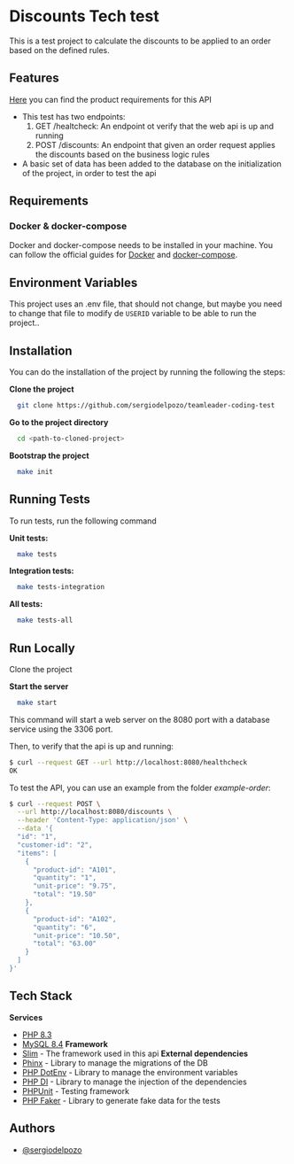 # Discounts Tech test

This is a test project to calculate the discounts to be applied to an order based on the defined rules.

## Features

[Here](1-discounts.md) you can find the product requirements for this API
- This test has two endpoints:
    1. GET /healtcheck: An endpoint ot verify that the web api is up and running
    2. POST /discounts: An endpoint that given an order request applies the discounts based on the business logic rules
- A basic set of data has been added to the database on the initialization of the project, in order to test the api

## Requirements

### Docker & docker-compose
Docker and docker-compose needs to be installed in your machine.
You can follow the official guides for [Docker](https://docs.docker.com/get-docker/) and [docker-compose](https://docs.docker.com/compose/install/).

## Environment Variables

This project uses an .env file, that should not change, but maybe you need to change that file to modify de `USERID` variable to be able to run the project..


## Installation

You can do the installation of the project by running the following the steps:

**Clone the project**

```bash
  git clone https://github.com/sergiodelpozo/teamleader-coding-test
```

**Go to the project directory**

```bash
  cd <path-to-cloned-project>
```

**Bootstrap the project**

```bash
  make init
```

## Running Tests

To run tests, run the following command

**Unit tests:**

```bash
  make tests
```

**Integration tests:**

```bash
  make tests-integration
```


**All tests:**

```bash
  make tests-all
```


## Run Locally

Clone the project

**Start the server**

```bash
  make start
```

This command will start a web server on the 8080 port with a database service using the 3306 port.

Then, to verify that the api is up and running:

```bash
$ curl --request GET --url http://localhost:8080/healthcheck
OK
```

To test the API, you can use an example from the folder *example-order*:

```bash
$ curl --request POST \
  --url http://localhost:8080/discounts \
  --header 'Content-Type: application/json' \
  --data '{
  "id": "1",
  "customer-id": "2",
  "items": [
    {
      "product-id": "A101",
      "quantity": "1",
      "unit-price": "9.75",
      "total": "19.50"
    },
    {
      "product-id": "A102",
      "quantity": "6",
      "unit-price": "10.50",
      "total": "63.00"
    }
  ]
}'
```


## Tech Stack
**Services**
- [PHP 8.3](https://www.php.net/releases/8.3/en.php)
- [MySQL 8.4](https://dev.mysql.com/doc/relnotes/mysql/8.4/en/)
  **Framework**
- [Slim](https://www.slimframework.com/) - The framework used in this api
  **External dependencies**
- [Phinx](https://phinx.org/) - Library to manage the migrations of the DB
- [PHP DotEnv](https://github.com/vlucas/phpdotenv) - Library to manage the environment variables
- [PHP DI](https://php-di.org/) - Library to manage the injection of the dependencies
- [PHPUnit](https://phpunit.de/index.html) - Testing framework
- [PHP Faker](https://fakerphp.org/) - Library to generate fake data for the tests


## Authors

- [@sergiodelpozo](https://github.com/sergiodelpozo)
